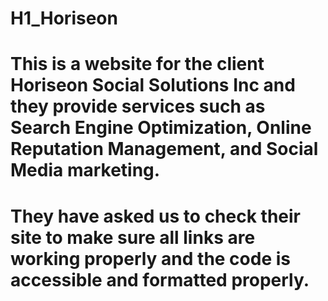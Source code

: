 # H1_Horiseon

# This is a website for the client Horiseon Social Solutions Inc and they provide services such as Search Engine Optimization, Online Reputation Management, and Social Media marketing. 
# They have asked us to check their site to make sure all links are working properly and the code is accessible and formatted properly.